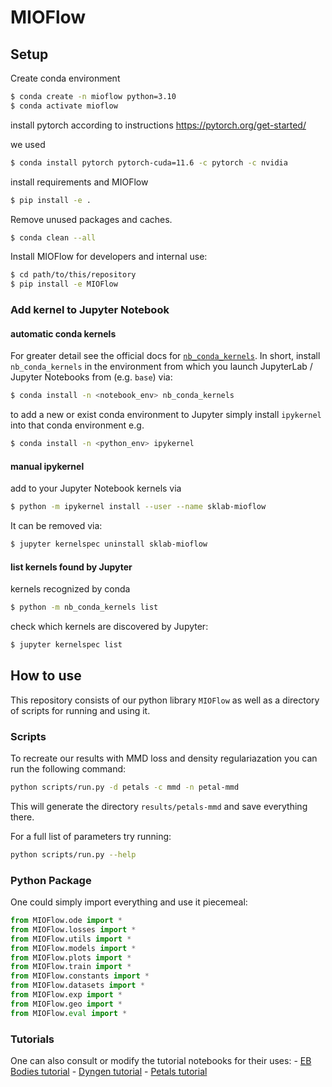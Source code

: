 # MIOFlow

<!-- WARNING: THIS FILE WAS AUTOGENERATED! DO NOT EDIT! -->

## Setup

Create conda environment

``` bash
$ conda create -n mioflow python=3.10
$ conda activate mioflow
```

install pytorch according to instructions
https://pytorch.org/get-started/

we used

``` bash
$ conda install pytorch pytorch-cuda=11.6 -c pytorch -c nvidia
```

install requirements and MIOFlow

``` bash
$ pip install -e .
```

Remove unused packages and caches.

``` bash
$ conda clean --all
```

Install MIOFlow for developers and internal use:

``` bash
$ cd path/to/this/repository
$ pip install -e MIOFlow
```

### Add kernel to Jupyter Notebook

#### automatic conda kernels

For greater detail see the official docs for
[`nb_conda_kernels`](https://github.com/Anaconda-Platform/nb_conda_kernels).
In short, install `nb_conda_kernels` in the environment from which you
launch JupyterLab / Jupyter Notebooks from (e.g. `base`) via:

``` bash
$ conda install -n <notebook_env> nb_conda_kernels
```

to add a new or exist conda environment to Jupyter simply install
`ipykernel` into that conda environment e.g.

``` bash
$ conda install -n <python_env> ipykernel
```

#### manual ipykernel

add to your Jupyter Notebook kernels via

``` bash
$ python -m ipykernel install --user --name sklab-mioflow
```

It can be removed via:

``` bash
$ jupyter kernelspec uninstall sklab-mioflow
```

#### list kernels found by Jupyter

kernels recognized by conda

``` bash
$ python -m nb_conda_kernels list
```

check which kernels are discovered by Jupyter:

``` bash
$ jupyter kernelspec list
```

## How to use

This repository consists of our python library `MIOFlow` as well as a
directory of scripts for running and using it.

### Scripts

To recreate our results with MMD loss and density regulariazation you
can run the following command:

``` bash
python scripts/run.py -d petals -c mmd -n petal-mmd
```

This will generate the directory `results/petals-mmd` and save
everything there.

For a full list of parameters try running:

``` bash
python scripts/run.py --help
```

### Python Package

One could simply import everything and use it piecemeal:

``` python
from MIOFlow.ode import *
from MIOFlow.losses import *
from MIOFlow.utils import *
from MIOFlow.models import *
from MIOFlow.plots import *
from MIOFlow.train import *
from MIOFlow.constants import *
from MIOFlow.datasets import *
from MIOFlow.exp import *
from MIOFlow.geo import *
from MIOFlow.eval import *
```

### Tutorials

One can also consult or modify the tutorial notebooks for their uses: -
[EB Bodies
tutorial](https://github.com/KrishnaswamyLab/MIOFlow/blob/main/notebooks/%5BTutorial%5D%20EB-Hold-out.ipynb) -
[Dyngen
tutorial](https://github.com/KrishnaswamyLab/MIOFlow/blob/main/notebooks/%5BTutorial%5D%20Dyngen.ipynb) -
[Petals
tutorial](https://github.com/KrishnaswamyLab/MIOFlow/blob/main/notebooks/%5BTutorial%5D%20Petal.ipynb)
